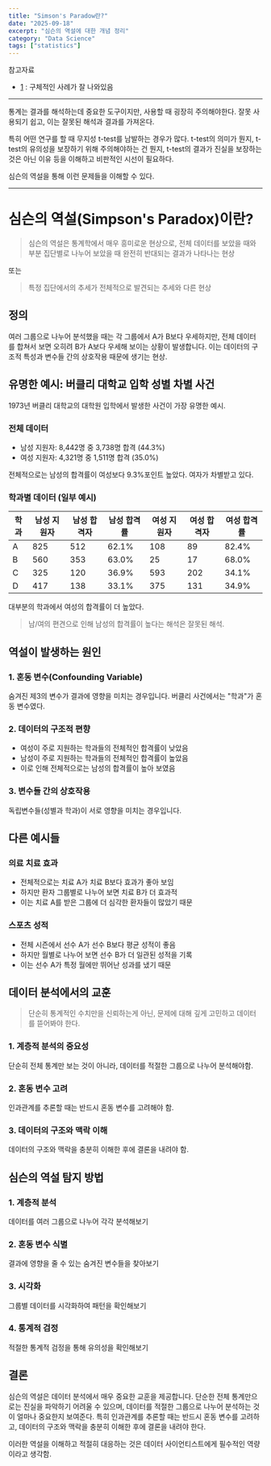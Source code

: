 ```yaml
---
title: "Simson's Paradow란?"
date: "2025-09-18"
excerpt: "심슨의 역설에 대한 개념 정리"
category: "Data Science"
tags: ["statistics"]
---
```


참고자료
- [1](https://blog.naver.com/bestinall/222579966945) : 구체적인 사례가 잘 나와있음

---


통계는 결과를 해석하는데 중요한 도구이지만, 사용할 때 굉장히 주의해야한다.
잘못 사용되기 쉽고, 이는 잘못된 해석과 결과를 가져온다.

특히 어떤 연구를 할 때 무지성 t-test를 남발하는 경우가 많다.
t-test의 의미가 뭔지, t-test의 유의성을 보장하기 위해 주의해야하는 건 뭔지, t-test의 결과가 진실을 보장하는 것은 아닌 이유 등을 이해하고 비판적인 시선이 필요하다.

심슨의 역설을 통해 이런 문제들을 이해할 수 있다.

---

# 심슨의 역설(Simpson's Paradox)이란?

> 심슨의 역설은 통계학에서 매우 흥미로운 현상으로, 전체 데이터를 보았을 때와 부분 집단별로 나누어 보았을 때 완전히 반대되는 결과가 나타나는 현상

또는 

> 특정 집단에서의 추세가 전체적으로 발견되는 추세와 다른 현상

## 정의

여러 그룹으로 나누어 분석했을 때는 각 그룹에서 A가 B보다 우세하지만, 전체 데이터를 합쳐서 보면 오히려 B가 A보다 우세해 보이는 상황이 발생합니다. 이는 데이터의 구조적 특성과 변수들 간의 상호작용 때문에 생기는 현상.

## 유명한 예시: 버클리 대학교 입학 성별 차별 사건

1973년 버클리 대학교의 대학원 입학에서 발생한 사건이 가장 유명한 예시.

### 전체 데이터
- 남성 지원자: 8,442명 중 3,738명 합격 (44.3%)
- 여성 지원자: 4,321명 중 1,511명 합격 (35.0%)

전체적으로는 남성의 합격률이 여성보다 9.3%포인트 높았다.
여자가 차별받고 있다.

### 학과별 데이터 (일부 예시)
| 학과 | 남성 지원자 | 남성 합격자 | 남성 합격률 | 여성 지원자 | 여성 합격자 | 여성 합격률 |
|------|-------------|-------------|-------------|-------------|-------------|-------------|
| A    | 825         | 512         | 62.1%       | 108         | 89          | 82.4%       |
| B    | 560         | 353         | 63.0%       | 25          | 17          | 68.0%       |
| C    | 325         | 120         | 36.9%       | 593         | 202         | 34.1%       |
| D    | 417         | 138         | 33.1%       | 375         | 131         | 34.9%       |

대부분의 학과에서 여성의 합격률이 더 높았다.
> 남/여의 편견으로 인해 남성의 합격률이 높다는 해석은 잘못된 해석.

## 역설이 발생하는 원인

### 1. 혼동 변수(Confounding Variable)
숨겨진 제3의 변수가 결과에 영향을 미치는 경우입니다. 버클리 사건에서는 "학과"가 혼동 변수였다.

### 2. 데이터의 구조적 편향
- 여성이 주로 지원하는 학과들의 전체적인 합격률이 낮았음
- 남성이 주로 지원하는 학과들의 전체적인 합격률이 높았음
- 이로 인해 전체적으로는 남성의 합격률이 높아 보였음

### 3. 변수들 간의 상호작용
독립변수들(성별과 학과)이 서로 영향을 미치는 경우입니다.

## 다른 예시들

### 의료 치료 효과
- 전체적으로는 치료 A가 치료 B보다 효과가 좋아 보임
- 하지만 환자 그룹별로 나누어 보면 치료 B가 더 효과적
- 이는 치료 A를 받은 그룹에 더 심각한 환자들이 많았기 때문

### 스포츠 성적
- 전체 시즌에서 선수 A가 선수 B보다 평균 성적이 좋음
- 하지만 월별로 나누어 보면 선수 B가 더 일관된 성적을 기록
- 이는 선수 A가 특정 월에만 뛰어난 성과를 냈기 때문

## 데이터 분석에서의 교훈

> 단순히 통계적인 수치만을 신뢰하는게 아닌, 문제에 대해 깊게 고민하고 데이터를 뜯어봐야 한다.

### 1. 계층적 분석의 중요성
단순히 전체 통계만 보는 것이 아니라, 데이터를 적절한 그룹으로 나누어 분석해야함.

### 2. 혼동 변수 고려
인과관계를 추론할 때는 반드시 혼동 변수를 고려해야 함.

### 3. 데이터의 구조와 맥락 이해
데이터의 구조와 맥락을 충분히 이해한 후에 결론을 내려야 함.

## 심슨의 역설 탐지 방법

### 1. 계층적 분석
데이터를 여러 그룹으로 나누어 각각 분석해보기

### 2. 혼동 변수 식별
결과에 영향을 줄 수 있는 숨겨진 변수들을 찾아보기

### 3. 시각화
그룹별 데이터를 시각화하여 패턴을 확인해보기

### 4. 통계적 검정
적절한 통계적 검정을 통해 유의성을 확인해보기

## 결론

심슨의 역설은 데이터 분석에서 매우 중요한 교훈을 제공합니다. 단순한 전체 통계만으로는 진실을 파악하기 어려울 수 있으며, 데이터를 적절한 그룹으로 나누어 분석하는 것이 얼마나 중요한지 보여준다.
특히 인과관계를 추론할 때는 반드시 혼동 변수를 고려하고, 데이터의 구조와 맥락을 충분히 이해한 후에 결론을 내려야 한다.

이러한 역설을 이해하고 적절히 대응하는 것은 데이터 사이언티스트에게 필수적인 역량이라고 생각함.
